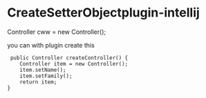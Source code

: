 # CreateSetterObjectplugin-intellij
  Controller cww = new Controller();
  
  
  you can with plugin create this
  
     public Controller createController() {
        Controller item = new Controller();
        item.setName();
        item.setFamily();
        return item;
    }
